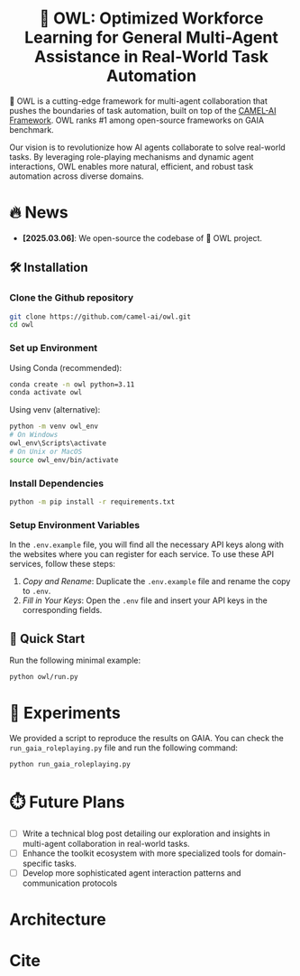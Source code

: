 <h1 align="center">
	🦉 OWL: Optimized Workforce Learning for General Multi-Agent Assistance in Real-World Task Automation
</h1>

🦉 OWL is a cutting-edge framework for multi-agent collaboration that pushes the boundaries of task automation, built on top of the [CAMEL-AI Framework](https://github.com/camel-ai/camel). 
OWL ranks #1 among open-source frameworks on GAIA benchmark.

Our vision is to revolutionize how AI agents collaborate to solve real-world tasks. By leveraging role-playing mechanisms and dynamic agent interactions, OWL enables more natural, efficient, and robust task automation across diverse domains.

<!-- # Key Features -->

# 🔥 News

- **[2025.03.06]**: We open-source the codebase of 🦉 OWL project.

## 🛠️ Installation

### **Clone the Github repository**

```bash
git clone https://github.com/camel-ai/owl.git
cd owl
```

### **Set up Environment**

Using Conda (recommended):
```bash
conda create -n owl python=3.11
conda activate owl
```

Using venv (alternative):
```bash
python -m venv owl_env
# On Windows
owl_env\Scripts\activate
# On Unix or MacOS
source owl_env/bin/activate
```

### **Install Dependencies**

```bash
python -m pip install -r requirements.txt
```

### **Setup Environment Variables** 

In the `.env.example` file, you will find all the necessary API keys along with the websites where you can register for each service. To use these API services, follow these steps:

1. *Copy and Rename*: Duplicate the `.env.example` file and rename the copy to `.env`.
2. *Fill in Your Keys*: Open the `.env` file and insert your API keys in the corresponding fields. 

## 🚀 Quick Start
   
Run the following minimal example:

```bash
python owl/run.py
```

# 🧪 Experiments

We provided a script to reproduce the results on GAIA. 
You can check the `run_gaia_roleplaying.py` file and run the following command:

```bash
python run_gaia_roleplaying.py
```

# ⏱️ Future Plans

- [ ] Write a technical blog post detailing our exploration and insights in multi-agent collaboration in real-world tasks.
- [ ] Enhance the toolkit ecosystem with more specialized tools for domain-specific tasks.
- [ ] Develop more sophisticated agent interaction patterns and communication protocols

# Architecture



# Cite
